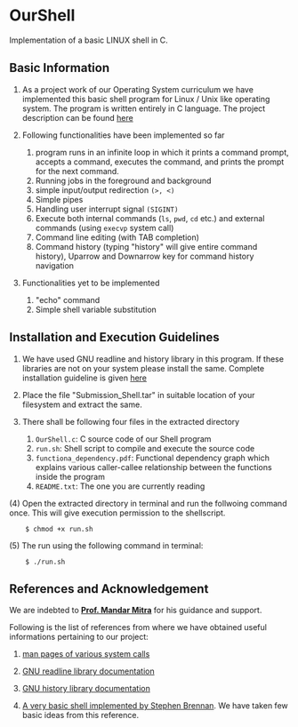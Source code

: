 # OurShell
Implementation of a basic LINUX shell in C.

## Basic Information

1. As a project work of our Operating System curriculum we have implemented this basic shell program for Linux / Unix like operating system. The program is written entirely in C language. The project description can be found [here](https://www.isical.ac.in/~mandar/os/projects.txt)

1. Following functionalities have been implemented so far
	1. program runs in an infinite loop in which it prints a command prompt, accepts a command, executes the command, and prints the prompt for the 	next command.
	1. Running jobs in the foreground and background
	1. simple input/output redirection `(>, <)`
	1. Simple pipes
	1. Handling user interrupt signal `(SIGINT)`
	1. Execute both internal commands (`ls`, `pwd`, `cd` etc.) and external commands (using `execvp` system call)
	1. Command line editing (with TAB completion)
	1. Command history (typing "history" will give entire command history), Uparrow and Downarrow key for command history navigation

1. Functionalities yet to be implemented
	1. "echo" command
	1. Simple shell variable substitution

## Installation and Execution Guidelines

1. We have used GNU readline and history library in this program. If these libraries are not on your system please install the same. Complete installation guideline is given [here](https://tiswww.case.edu/php/chet/readline/rltop.html)

1. Place the file "Submission_Shell.tar" in suitable location of your filesystem and extract the same.

1. There shall be following four files in the extracted directory
	1. `OurShell.c`: C source code of our Shell program
	1. `run.sh`: Shell script to compile and execute the source code
	1. `functiona_dependency.pdf`: Functional dependency graph which explains various caller-callee relationship between the functions inside the program
	1. `README.txt`: The one you are currently reading

(4) Open the extracted directory in terminal and run the follwoing command once. This will give execution permission to the shellscript.

		$ chmod +x run.sh

(5) The run using the following command in terminal:

		$ ./run.sh



## References and Acknowledgement

We are indebted to [**Prof. Mandar Mitra**](https://www.isical.ac.in/~mandar/) for his guidance and support.

Following is the list of references from where we have obtained useful informations pertaining to our project:

1. [man pages of various system calls](https://linux.die.net/man/)

1. [GNU readline library documentation](https://tiswww.case.edu/php/chet/readline/readline.html)

1. [GNU history library documentation](https://tiswww.case.edu/php/chet/readline/history.html)

1. [A very basic shell implemented by Stephen Brennan](https://brennan.io/2015/01/16/write-a-shell-in-c/).
We have taken few basic ideas from this reference.
